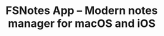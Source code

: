 ---
codehost: https://github.com/https://github.com/glushchenko/fsnotes
logohandle: fsnotes
sort: fsnotes
title: FSNotes App – Modern notes manager for macOS and iOS
twitter: https://x.com/fsnotesapp
website: https://fsnot.es/
---
